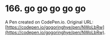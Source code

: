 # 166. go go go go go

A Pen created on CodePen.io. Original URL: [https://codepen.io/gogoringhye/pen/NWoLbRw](https://codepen.io/gogoringhye/pen/NWoLbRw).

